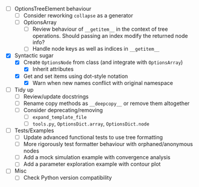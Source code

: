- [ ] OptionsTreeElement behaviour
  - [ ] Consider reworking `collapse` as a generator
  - [ ] OptionsArray
    - [ ] Review behaviour of `__getitem__` in the context of tree operations.
          Should passing an index modify the returned node info?
    - [ ] Handle node keys as well as indices in `__getitem__`
  
- [x] Syntactic sugar
  - [x] Create `OptionsNode` from class (and integrate with `OptionsArray`)
    - [x] Inherit attributes
  - [x] Get and set items using dot-style notation
    - [x] Warn when new names conflict with original namespace

- [ ] Tidy up
  - [ ] Review/update docstrings
  - [ ] Rename copy methods as `__deepcopy__` or remove them altogether
  - [ ] Consider deprecating/removing
    - [ ] `expand_template_file`
    - [ ] `tools.py`, `OptionsDict.array`, `OptionsDict.node`

- [ ] Tests/Examples
  - [ ] Update advanced functional tests to use tree formatting
  - [ ] More rigorously test formatter behaviour with orphaned/anonymous nodes
  - [ ] Add a mock simulation example with convergence analysis
  - [ ] Add a parameter exploration example with contour plot

- [ ] Misc
  - [ ] Check Python version compatibility